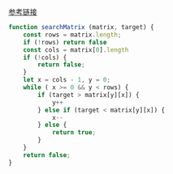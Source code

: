 [参考链接](https://leetcode-cn.com/problems/search-a-2d-matrix-ii/solution/xiang-xi-tong-su-de-si-lu-fen-xi-duo-jie-fa-by-5-4/)
```javascript
function searchMatrix (matrix, target) {
    const rows = matrix.length;
    if (!rows) return false
    const cols = matrix[0].length
    if (!cols) {
        return false;
    }
    let x = cols - 1, y = 0;
    while ( x >= 0 && y < rows) {
        if (target > matrix[y][x]) {
            y++
        } else if (target < matrix[y][x]) {
            x--
        } else {
            return true;
        }
    }
    return false;
}
```